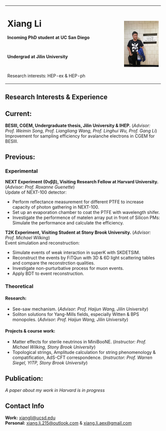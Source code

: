 <table border="0">
  <tr>
    <td width="75%">
      <h1>Xiang Li</h1>
      <p><b>Incoming PhD student at UC San Diego</b></p>
      <br/>
      <p><b>Undergrad at Jilin University</b></p>
      <br/>
      <p>Research interests: HEP-ex & HEP-ph</p>
    </td>
    <td width="25%">
      <img src="1.jpg" width="100%">      
    </td>
  </tr>
</table>

## Research Interests & Experience
## Current: 
**BESIII, CGEM, Undergraduate thesis, Jilin University & IHEP.** (*Advisor: Prof. Weimin Song, Prof. Liangliang Wang, Prof. Linghui Wu, Prof. Gang Li*)  
Improvement for sampling efficiency for avalanche electrons in CGEM for BESIII. 
## Previous:
### Experimental
**NEXT Experiment (0vββ), Visiting Research Fellow at Harvard University.** (*Advisor: Prof. Roxanne Guenette*)  
Update of NEXT-100 detector:  
+ Perform reflectance measurement for different PTFE to increase capacity of photon gathering in NEXT-100.  
+ Set up an evaporation chamber to coat the PTFE with wavelength shifer.  
+ Investigate the performence of matelen array put in front of Silicon PMs: Simulate the performance and calculate the efficiency.  

**T2K Experiment, Visiting Student at Stony Brook University.** (*Advisor: Prof. Michael Wilking*)  
Event simulation and reconstruction:  
+ Simulate events of weak interaction in superK with SKDETSIM.  
+ Reconstruct the events by FiTQun with 3D & 6D light scattering tables and compare the reconstrction qualities.  
+ Investigate non-purturbative process for muon events.  
+ Apply BDT to event reconstruction.
### Theoretical
#### Research: 
+ See-saw mechanism. (*Advisor: Prof. Haijun Wang, Jilin University*)   
+ Soliton solutions for Yang-Mills fields, especially Witten & BPS monopoles. (*Advisor: Prof. Haijun Wang, Jilin University*)   
#### Projects & course work:
+ Matter effects for sterile neutrinos in MiniBooNE. (*Instructor: Prof. Michael Wilking, Stony Brook University*)  
+ Topological strings, Amplitude calculation for string phenomenology & compatification, AdS-CFT correspondence. (*Instructor: Prof. Warren Siegel, YITP, Stony Brook University*)   
## Publication:
*A paper about my work in Harvard is in progress*
## Contact Info
**Work:** xiangli@ucsd.edu  
**Personal:** xiang.li.215@outlook.com & xiang.li.aex@gmail.com
